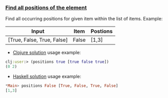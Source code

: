 ### <ins>Find all positions of the element</ins>

Find all occurring positions for given item within the list of items. Example:

|Input                      | Item  | Postions |
|---------------------------|-------|----------|
|[True, False, True, False] | False | [1,3]    |

- [Clojure solution](solution.clj) usage example:
```clojure
clj:user:> (positions true [true false true])
(0 2)
```
- [Haskell solution](Solution.hs) usage example:
```haskell
*Main> positions False [True, False, True, False]
[1,3]
```

